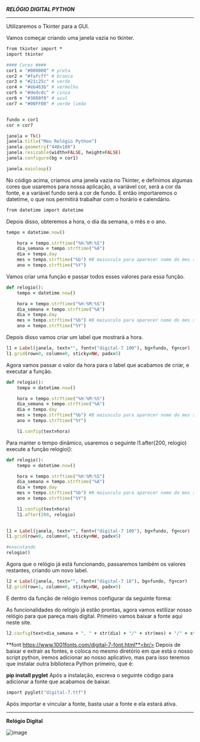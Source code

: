 ***RELÓGIO DIGITAL PYTHON***<hr>

Utilizaremos o Tkinter para a GUI.

Vamos começar criando uma janela vazia no tkinter.
 
```ruby
from tkinter import *
import tkinter

#### Cores ####
cor1 = "#000000" # preta
cor2 = "#fafcff" # branca
cor3 = "#21c25c" # verde
cor4 = "#eb463b" # vermelho
cor5 = "#dedcdc" # cinza
cor6 = "#3080f0" # azul
cor7 = "#00FF00" # verde limão


fundo = cor1
cor = cor7

janela = Tk()
janela.title("Meu Relógio Python")
janela.geometry("440x180")
janela.resizable(width=FALSE, height=FALSE)
janela.configure(bg = cor1)

janela.mainloop()
```

No código acima, criamos uma janela vazia no Tkinter, e definimos algumas cores que usaremos para nossa aplicação, a variável cor, será a cor da fonte, e a variável fundo será a cor de fundo.
E então importaremos o datetime, o que nos permitirá trabalhar com o horário e calendário.

```ruby
from datetime import datetime
```

Depois disso, obteremos a hora, o dia da semana, o mês e o ano.

```ruby
tempo = datetime.now()

    hora = tempo.strftime("%H:%M:%S")
    dia_semana = tempo.strftime("%A")
    dia = tempo.day
    mes = tempo.strftime("%b") #B maiusculo para aparecer nome do mes sem abreviação
    ano = tempo.strftime("%Y")

```

Vamos criar uma função e passar todos esses valores para essa função.

```ruby
def relogio():
    tempo = datetime.now()

    hora = tempo.strftime("%H:%M:%S")
    dia_semana = tempo.strftime("%A")
    dia = tempo.day
    mes = tempo.strftime("%b") #B maiusculo para aparecer nome do mes sem abreviação
    ano = tempo.strftime("%Y")
```

Depois disso vamos criar um label que mostrará a hora.

```ruby
l1 = Label(janela, text="", font=("digital-7 100"), bg=fundo, fg=cor)
l1.grid(row=0, column=0, sticky=NW, padx=5)
```

Agora vamos passar o valor da hora para o label que acabamos de criar, e executar a função.

```ruby
def relogio():
    tempo = datetime.now()

    hora = tempo.strftime("%H:%M:%S")
    dia_semana = tempo.strftime("%A")
    dia = tempo.day
    mes = tempo.strftime("%b") #B maiusculo para aparecer nome do mes sem abreviação
    ano = tempo.strftime("%Y")

    l1.config(text=hora)
```

Para manter o tempo dinâmico, usaremos o seguinte l1.after(200, relogio) execute a função relogio():

```ruby
def relogio():
    tempo = datetime.now()

    hora = tempo.strftime("%H:%M:%S")
    dia_semana = tempo.strftime("%A")
    dia = tempo.day
    mes = tempo.strftime("%b") #B maiusculo para aparecer nome do mes sem abreviação
    ano = tempo.strftime("%Y")

    l1.config(text=hora)
    l1.after(200, relogio)
   

l1 = Label(janela, text="", font=("digital-7 100"), bg=fundo, fg=cor)
l1.grid(row=0, column=0, sticky=NW, padx=5)

#executando
relogio()
```

Agora que o relógio já está funcionando, passaremos também os valores restantes, criando um novo label.

```ruby
l2 = Label(janela, text="", font=("digital-7 18"), bg=fundo, fg=cor)
l2.grid(row=1, column=0, sticky=NW, padx=5)
````
E dentro da função de relógio iremos configurar da seguinte forma:



As funcionalidades do relógio já estão prontas, agora vamos estilizar nosso relógio para que pareça mais digital.
Primeiro vamos baixar a fonte aqui neste site. 

```ruby
l2.config(text=dia_semana + ", " + str(dia) + "/" + str(mes) + "/" + str(ano))
```

**font https://www.1001fonts.com/digital-7-font.html**<br/>
Depois de baixar e extrair as fontes, e coloca no mesmo diretório em que está o nosso script python, iremos adicionar ao nosso aplicativo, mas para isso teremos que instalar outra biblioteca Python primeiro, que é:

**pip install pyglet**
Após a instalação, escreva o seguinte código para adicionar a fonte que acabamos de baixar.

```ruby
import pyglet("digital-7.ttf")
```

Após importar e vincular a fonte, basta usar a fonte e ela estará ativa.<hr>


****Relógio Digital****

![image](https://user-images.githubusercontent.com/94480509/195674728-0d13d23f-6d46-4719-8a05-6299a3426527.png)





